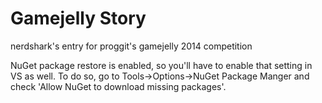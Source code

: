 Gamejelly Story
===============

nerdshark's entry for proggit's gamejelly 2014 competition

NuGet package restore is enabled, so you'll have to enable that setting in VS as well. To do so, go to Tools->Options->NuGet Package Manger and check 'Allow NuGet to download missing packages'.
